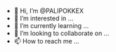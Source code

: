 - 👋 Hi, I’m @PALIPOKKEX
- 👀 I’m interested in ...
- 🌱 I’m currently learning ...
- 💞️ I’m looking to collaborate on ...
- 📫 How to reach me ...

<!---
PALIPOKKEX/PALIPOKKEX is a ✨ special ✨ repository because its `README.md` (this file) appears on your GitHub profile.
You can click the Preview link to take a look at your changes.
--->
